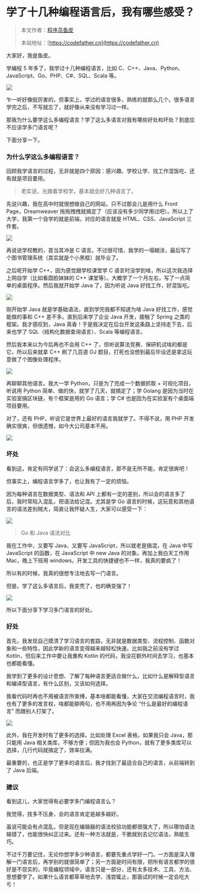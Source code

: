 # 学了十几种编程语言后，我有哪些感受？

> 本文作者：[程序员鱼皮](https://yuyuanweb.feishu.cn/wiki/Abldw5WkjidySxkKxU2cQdAtnah)
>
> 本站地址：[https://codefather.cn](https://codefather.cn)

大家好，我是鱼皮。

学编程 5 年多了，我学过十几种编程语言，比如 C、C++、Java、Python、JavaScript、Go、PHP、C#、SQL、Scala 等。

![](https://pic.yupi.icu/5563/202311051536792.png)

乍一听好像挺厉害的，但事实上，学过的语言很多，熟练的就那么几个。很多语言学完之后，不写就忘了，就好像从来没有学习过一样。

那我为什么要学这么多编程语言？学了这么多语言对我有哪些好处和坏处？到底应不应该学多门语言呢？

下面分享一下。

### 为什么学这么多编程语言？

回顾我学语言的过程，无非就是四个原因：感兴趣、学校让学、找工作混饭吃、还有就是项目要用。

> 老实说，光跟着学校学，基本就会好几种语言了。

先说兴趣，我在高中时就很想做自己的网站，只不过那会儿是用什么 Front Page，Dreamweaver 拖拖拽拽就搞定了（应该没有多少同学用过吧）。所以上了大学，我第一个自学的就是前端，对应的语言就是 HTML、CSS、JavaScript 三件套。

![](https://pic.yupi.icu/5563/202311051536931.png)

再说说学校教的，首当其冲是 C 语言。不过很可惜，我学的一塌糊涂，最后写了个图书管理系统（其实就是个小黑框）就毕业了。

之后呢开始学 C++，因为感觉跟学校课堂学 C 语言时没学到啥，所以这次我选择上网自学（比如看圆脸妹妹的 C++ 课堂等）。大概学了一个月左右，写了一点简单的桌面程序。然后我就开始学 Java 了，因为听说 Java 好找工作，好混饭吃。

![](https://pic.yupi.icu/5563/202311051536936.png)

刚开始学 Java 就是学基础语法，直到学完我都不知道为啥 Java 好找工作，感觉能做的事和 C++ 差不多。直到后来学了企业 Java 开发，接触了 Spring 之类的框架。我才感叹到，Java 真香！于是我决定在后台开发这条路上坚持走下去，后来也学了 SQL（结构化数据查询语言）、Scala 等编程语言。

然后我本来以为今后再也不会用 C++ 了，但听说算法竞赛、保研机试啥的都是它，所以后来就拿 C++ 刷了几百道 OJ 题目，打死也没想到最后毕设还是拿这玩意做了个图像处理程序。

![](https://pic.yupi.icu/5563/202311051536783.png)

再聊聊其他语言。我大一学 Python，只是为了完成一个数据抓取 + 可视化项目，听说用 Python 简单、做的快，就学了几天，就搞定了；学 Golang 是因为当时在实验室搞区块链，有个框架是用的 Go 语言；学 C# 也是因为在实验室有个桌面端项目要用。

对了，还有 PHP，听说它是世界上最好的语言我就学了。不得不说，用 PHP 开发确实很爽，但很遗憾，如今大公司基本不用。

![](https://pic.yupi.icu/5563/202311051536928.png)

### 坏处

看到这，肯定有同学说了：会这么多编程语言，那不是无所不能，肯定很爽吧！

但事实上，编程语言学多了，也让我有了一定的烦恼。

因为每种语言在数据类型、语法和 API 上都有一定的差别，所以会的语言多了后，我时常陷入混乱，把语法给记混。尤其是学 Go 语言的时候，这玩意和其他语言的语法差别贼大，简直让我怀疑人生，大家可以感受一下：

![](https://pic.yupi.icu/5563/202311051536940.png)

> Go 和 Java 语法对比

我在工作中，又要写 Java、又要写 JavaScript，所以就老是搞混，在 Java 中写 JavaScript 的函数，在 JavaScript 中 new Java 的对象。再加上我白天工作用 Mac，晚上下班用 windows，开发工具的快捷键也不一样，我真的要疯了！

所以有的时候，我真的很想专注地去写一门语言。

但是，学了这么多语言后，我变秃了，也的确变强了！

![](https://pic.yupi.icu/5563/202311051536787.jpeg)

所以下面分享下学习多门语言的好处。

### 好处

首先，我发现自己摸清了学习语言的套路，无非就是数据类型、流程控制、函数对象和一些特性，因此学新的语言变得越来越轻松快速。比如我之前没有学过 Kotlin，但后来工作中要让我重构 Kotlin 的代码，我没花额外时间去学习，也基本也都能看懂。

我学到了更多的设计思想、了解了每种语言更适合做什么，比如什么是解释型语言和编译型语言，有什么区别，又该如何选择。

我看代码时再也不用被语言所束缚，基本啥都能看懂，大家在交流编程语言时，我也有了更多的发言权，啥都能聊两句，也不用再因为争论 “什么是最好的编程语言” 而跟别人打架了。

![](https://pic.yupi.icu/5563/202311051536075.png)

此外，我在开发时有了更多的选择。比如处理 Excel 表格，如果我只会 Java，那只能用 Java 相关类库，不够方便；但因为我也会 Python，就有了更多类库可以选择，几行代码就搞定了，效率拉满。

最重要的，也正是学了更多的语言后，我才找到了最适合自己的语言，从前端转到了 Java 后端。

### 建议

看到这儿，大家觉得有必要学多门编程语言么？

我觉得，技多不压身，会的语言肯定是越多越好。

虽说可能会有点混乱，但是现在编辑器的语法校验功能都很强大了，所以哪怕语法输错了，也能很快纠正过来。还有一种方法就是，干脆就别去记忆语法，熟能生巧。

不过千万要记住，无论你想学多少种语言，都要先重点学好一门。一方面是深入理解一门语言后，再学别的就很简单了；另一方面是时间有限，把所有语言都学的很好是不现实的，毕竟编程领域中，语言只是一部分，还有太多技术、工具、方法、思想要学了。如果什么语言都草草地去学、浅尝辄止，那面试的时候一定会吃大亏！